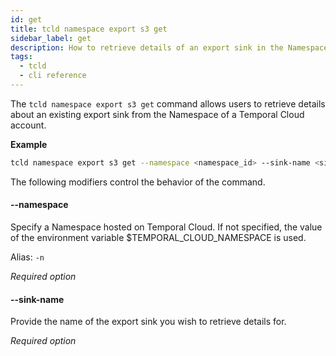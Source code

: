 ```yaml
---
id: get
title: tcld namespace export s3 get
sidebar_label: get
description: How to retrieve details of an export sink in the Namespace of a Temporal Cloud account using tcld.
tags:
  - tcld
  - cli reference
---
```


The `tcld namespace export s3 get` command allows users to retrieve details about an existing export sink from the Namespace of a Temporal Cloud account.

**Example**

```bash
tcld namespace export s3 get --namespace <namespace_id> --sink-name <sink_name>
```

The following modifiers control the behavior of the command.

#### --namespace

Specify a Namespace hosted on Temporal Cloud.
If not specified, the value of the environment variable $TEMPORAL_CLOUD_NAMESPACE is used.

Alias: `-n`

_Required option_

#### --sink-name

Provide the name of the export sink you wish to retrieve details for.

_Required option_
